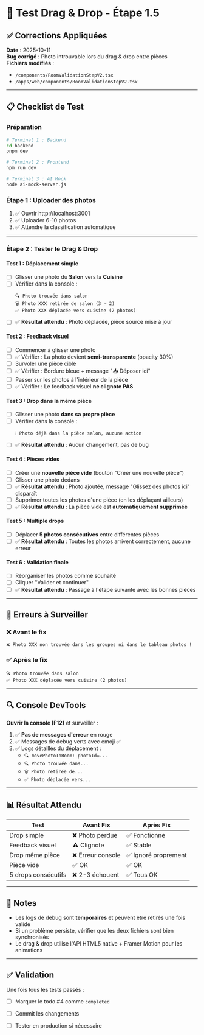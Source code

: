 # 🧪 Test Drag & Drop - Étape 1.5

## ✅ Corrections Appliquées

**Date** : 2025-10-11  
**Bug corrigé** : Photo introuvable lors du drag & drop entre pièces  
**Fichiers modifiés** :
- `/components/RoomValidationStepV2.tsx`
- `/apps/web/components/RoomValidationStepV2.tsx`

---

## 📋 Checklist de Test

### **Préparation**
```bash
# Terminal 1 : Backend
cd backend
pnpm dev

# Terminal 2 : Frontend
npm run dev

# Terminal 3 : AI Mock
node ai-mock-server.js
```

### **Étape 1 : Uploader des photos**
1. ✅ Ouvrir http://localhost:3001
2. ✅ Uploader 6-10 photos
3. ✅ Attendre la classification automatique

---

### **Étape 2 : Tester le Drag & Drop**

#### **Test 1 : Déplacement simple**
- [ ] Glisser une photo du **Salon** vers la **Cuisine**
- [ ] Vérifier dans la console : 
  ```
  🔍 Photo trouvée dans salon
  🗑️ Photo XXX retirée de salon (3 → 2)
  ✅ Photo XXX déplacée vers cuisine (2 photos)
  ```
- [ ] ✅ **Résultat attendu** : Photo déplacée, pièce source mise à jour

#### **Test 2 : Feedback visuel**
- [ ] Commencer à glisser une photo
- [ ] ✅ Vérifier : La photo devient **semi-transparente** (opacity 30%)
- [ ] Survoler une pièce cible
- [ ] ✅ Vérifier : Bordure bleue + message "📥 Déposer ici"
- [ ] Passer sur les photos à l'intérieur de la pièce
- [ ] ✅ Vérifier : Le feedback visuel **ne clignote PAS**

#### **Test 3 : Drop dans la même pièce**
- [ ] Glisser une photo **dans sa propre pièce**
- [ ] Vérifier dans la console :
  ```
  ℹ️ Photo déjà dans la pièce salon, aucune action
  ```
- [ ] ✅ **Résultat attendu** : Aucun changement, pas de bug

#### **Test 4 : Pièces vides**
- [ ] Créer une **nouvelle pièce vide** (bouton "Créer une nouvelle pièce")
- [ ] Glisser une photo dedans
- [ ] ✅ **Résultat attendu** : Photo ajoutée, message "Glissez des photos ici" disparaît
- [ ] Supprimer toutes les photos d'une pièce (en les déplaçant ailleurs)
- [ ] ✅ **Résultat attendu** : La pièce vide est **automatiquement supprimée**

#### **Test 5 : Multiple drops**
- [ ] Déplacer **5 photos consécutives** entre différentes pièces
- [ ] ✅ **Résultat attendu** : Toutes les photos arrivent correctement, aucune erreur

#### **Test 6 : Validation finale**
- [ ] Réorganiser les photos comme souhaité
- [ ] Cliquer "Valider et continuer"
- [ ] ✅ **Résultat attendu** : Passage à l'étape suivante avec les bonnes pièces

---

## 🐛 Erreurs à Surveiller

### ❌ **Avant le fix**
```
❌ Photo XXX non trouvée dans les groupes ni dans le tableau photos !
```

### ✅ **Après le fix**
```
🔍 Photo trouvée dans salon
✅ Photo XXX déplacée vers cuisine (2 photos)
```

---

## 🔍 Console DevTools

**Ouvrir la console (F12)** et surveiller :

1. ✅ **Pas de messages d'erreur** en rouge
2. ✅ Messages de debug verts avec emoji ✅
3. ✅ Logs détaillés du déplacement :
   - `🔍 movePhotoToRoom: photoId=...`
   - `🔍 Photo trouvée dans...`
   - `🗑️ Photo retirée de...`
   - `✅ Photo déplacée vers...`

---

## 📊 Résultat Attendu

| Test | Avant Fix | Après Fix |
|------|-----------|-----------|
| Drop simple | ❌ Photo perdue | ✅ Fonctionne |
| Feedback visuel | ⚠️ Clignote | ✅ Stable |
| Drop même pièce | ❌ Erreur console | ✅ Ignoré proprement |
| Pièce vide | ✅ OK | ✅ OK |
| 5 drops consécutifs | ❌ 2-3 échouent | ✅ Tous OK |

---

## 📝 Notes

- Les logs de debug sont **temporaires** et peuvent être retirés une fois validé
- Si un problème persiste, vérifier que les deux fichiers sont bien synchronisés
- Le drag & drop utilise l'API HTML5 native + Framer Motion pour les animations

---

## ✅ Validation

Une fois tous les tests passés :
- [ ] Marquer le todo #4 comme `completed`
- [ ] Commit les changements
- [ ] Tester en production si nécessaire


